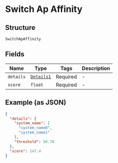 
# Switch Ap Affinity

## Structure

`SwitchApAffinity`

## Fields

| Name | Type | Tags | Description |
|  --- | --- | --- | --- |
| `details` | [`Details1`](../../doc/models/details-1.md) | Required | - |
| `score` | `float` | Required | - |

## Example (as JSON)

```json
{
  "details": {
    "system_name": [
      "system_name0",
      "system_name1"
    ],
    "threshold": 56.78
  },
  "score": 147.4
}
```

